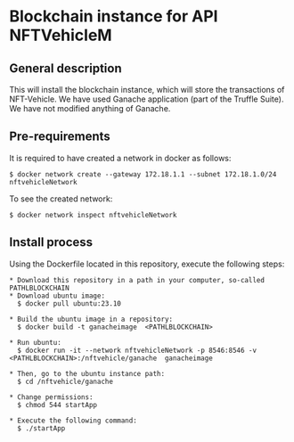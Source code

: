 # Blockchain instance for API NFTVehicleM
## General description
  This will install the blockchain instance, which will store the transactions of NFT-Vehicle. We have used Ganache application (part of the Truffle Suite). We have not modified anything of Ganache.

## Pre-requirements
  It is required to have created a network in docker as follows:

    $ docker network create --gateway 172.18.1.1 --subnet 172.18.1.0/24 nftvehicleNetwork
  
  To see the created network:    

    $ docker network inspect nftvehicleNetwork
 
## Install process
  Using the Dockerfile located in this repository, execute the following steps:

    * Download this repository in a path in your computer, so-called PATHLBLOCKCHAIN
    * Download ubuntu image:
      $ docker pull ubuntu:23.10
    
    * Build the ubuntu image in a repository:
      $ docker build -t ganacheimage  <PATHLBLOCKCHAIN>

    * Run ubuntu: 
      $ docker run -it --network nftvehicleNetwork -p 8546:8546 -v <PATHLBLOCKCHAIN>:/nftvehicle/ganache  ganacheimage

    * Then, go to the ubuntu instance path:
      $ cd /nftvehicle/ganache

    * Change permissions:
      $ chmod 544 startApp

    * Execute the following command:
      $ ./startApp
